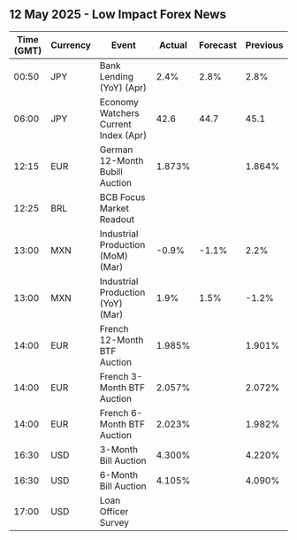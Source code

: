 ## 12 May 2025 - Low Impact Forex News

| Time (GMT) | Currency | Event | Actual | Forecast | Previous |
|------|----------|-------|--------|----------|----------|
| 00:50 | JPY | Bank Lending (YoY) (Apr) | 2.4% | 2.8% | 2.8% |
| 06:00 | JPY | Economy Watchers Current Index (Apr) | 42.6 | 44.7 | 45.1 |
| 12:15 | EUR | German 12-Month Bubill Auction | 1.873% |  | 1.864% |
| 12:25 | BRL | BCB Focus Market Readout |  |  |  |
| 13:00 | MXN | Industrial Production (MoM) (Mar) | -0.9% | -1.1% | 2.2% |
| 13:00 | MXN | Industrial Production (YoY) (Mar) | 1.9% | 1.5% | -1.2% |
| 14:00 | EUR | French 12-Month BTF Auction | 1.985% |  | 1.901% |
| 14:00 | EUR | French 3-Month BTF Auction | 2.057% |  | 2.072% |
| 14:00 | EUR | French 6-Month BTF Auction | 2.023% |  | 1.982% |
| 16:30 | USD | 3-Month Bill Auction | 4.300% |  | 4.220% |
| 16:30 | USD | 6-Month Bill Auction | 4.105% |  | 4.090% |
| 17:00 | USD | Loan Officer Survey |  |  |  |
